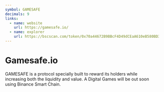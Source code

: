 ```yaml
---
symbol: GAMESAFE
decimals: 9
links:
  - name: website
    url: https://gamesafe.io/
  - name: explorer
    url: https://bscscan.com/token/0x70a44672B9BBcF4D49dCEaA610eB580BD3c94c52
---
```


# Gamesafe.io

GAMESAFE is a protocol specially built to reward its holders while increasing both the liquidity and value. A Digital Games will be out soon using Binance Smart Chain.
